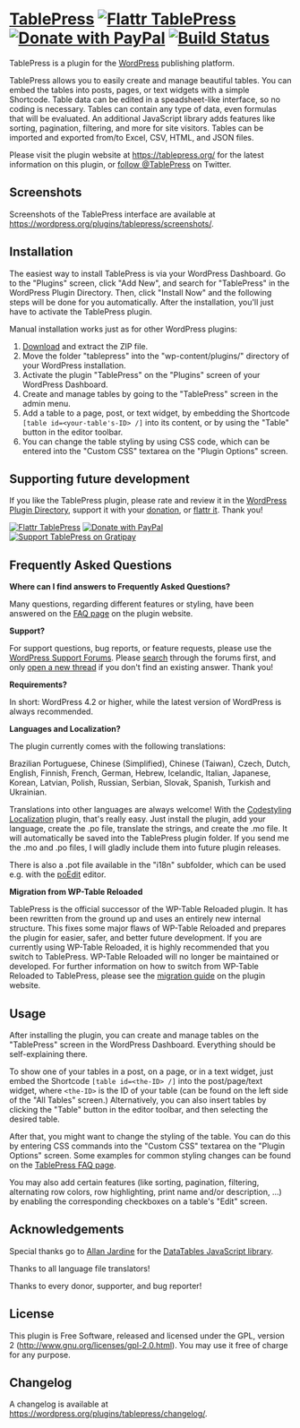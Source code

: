 # [TablePress](https://tablepress.org/) [![Flattr TablePress](http://api.flattr.com/button/flattr-badge-large.png)](http://flattr.com/thing/783658/TablePress) [![Donate with PayPal](https://www.paypal.com/en_US/i/btn/btn_donate_SM.gif)](https://www.paypal.com/cgi-bin/webscr?cmd=_s-xclick&hosted_button_id=5XDSNLGYWMVV2) [![Build Status](https://travis-ci.org/TobiasBg/TablePress.png)](https://travis-ci.org/TobiasBg/TablePress)

TablePress is a plugin for the [WordPress](https://wordpress.org/) publishing platform.

TablePress allows you to easily create and manage beautiful tables. You can embed the tables into posts, pages, or text widgets with a simple Shortcode. Table data can be edited in a speadsheet-like interface, so no coding is necessary. Tables can contain any type of data, even formulas that will be evaluated. An additional JavaScript library adds features like sorting, pagination, filtering, and more for site visitors. Tables can be imported and exported from/to Excel, CSV, HTML, and JSON files.

Please visit the plugin website at https://tablepress.org/ for the latest information on this plugin, or [follow @TablePress](https://twitter.com/TablePress) on Twitter.

## Screenshots

Screenshots of the TablePress interface are available at https://wordpress.org/plugins/tablepress/screenshots/.

## Installation

The easiest way to install TablePress is via your WordPress Dashboard. Go to the "Plugins" screen, click "Add New", and search for "TablePress" in the WordPress Plugin Directory. Then, click "Install Now" and the following steps will be done for you automatically. After the installation, you'll just have to activate the TablePress plugin.

Manual installation works just as for other WordPress plugins:

1. [Download](https://downloads.wordpress.org/plugin/tablepress.latest-stable.zip) and extract the ZIP file.
1. Move the folder "tablepress" into the "wp-content/plugins/" directory of your WordPress installation.
1. Activate the plugin "TablePress" on the "Plugins" screen of your WordPress Dashboard.
1. Create and manage tables by going to the "TablePress" screen in the admin menu.
1. Add a table to a page, post, or text widget, by embedding the Shortcode `[table id=<your-table's-ID> /]` into its content, or by using the "Table" button in the editor toolbar.
1. You can change the table styling by using CSS code, which can be entered into the "Custom CSS" textarea on the "Plugin Options" screen.

## Supporting future development

If you like the TablePress plugin, please rate and review it in the [WordPress Plugin Directory](https://wordpress.org/support/view/plugin-reviews/tablepress), support it with your [donation](https://tablepress.org/donate/), or [flattr it](https://flattr.com/thing/783658/TablePress). Thank you!

[![Flattr TablePress](http://api.flattr.com/button/button-static-50x60.png)](http://flattr.com/thing/783658/TablePress) [![Donate with PayPal](https://www.paypal.com/en_US/i/btn/x-click-but04.gif)](https://www.paypal.com/cgi-bin/webscr?cmd=_s-xclick&hosted_button_id=5XDSNLGYWMVV2) [![Support TablePress on Gratipay](https://assets.gratipay.com/gratipay.svg)](https://gratipay.com/TobiasBg/)

## Frequently Asked Questions

**Where can I find answers to Frequently Asked Questions?**

Many questions, regarding different features or styling, have been answered on the [FAQ page](https://tablepress.org/faq/) on the plugin website.

**Support?**

For support questions, bug reports, or feature requests, please use the [WordPress Support Forums](https://wordpress.org/support/plugin/tablepress). Please [search](https://wordpress.org/support/) through the forums first, and only [open a new thread](https://wordpress.org/support/plugin/tablepress) if you don't find an existing answer. Thank you!

**Requirements?**

In short: WordPress 4.2 or higher, while the latest version of WordPress is always recommended.

**Languages and Localization?**

The plugin currently comes with the following translations:

Brazilian Portuguese, Chinese (Simplified), Chinese (Taiwan), Czech, Dutch, English, Finnish, French, German, Hebrew, Icelandic, Italian, Japanese, Korean, Latvian, Polish, Russian, Serbian, Slovak, Spanish, Turkish and Ukrainian.

Translations into other languages are always welcome! With the [Codestyling Localization](https://wordpress.org/plugins/codestyling-localization/) plugin, that's really easy. Just install the plugin, add your language, create the .po file, translate the strings, and create the .mo file. It will automatically be saved into the TablePress plugin folder. If you send me the .mo and .po files, I will gladly include them into future plugin releases.

There is also a .pot file available in the "i18n" subfolder, which can be used e.g. with the [poEdit](http://www.poedit.net/) editor.

**Migration from WP-Table Reloaded**

TablePress is the official successor of the WP-Table Reloaded plugin. It has been rewritten from the ground up and uses an entirely new internal structure. This fixes some major flaws of WP-Table Reloaded and prepares the plugin for easier, safer, and better future development.
If you are currently using WP-Table Reloaded, it is highly recommended that you switch to TablePress. WP-Table Reloaded will no longer be maintained or developed. For further information on how to switch from WP-Table Reloaded to TablePress, please see the [migration guide](https://tablepress.org/migration-from-wp-table-reloaded/) on the plugin website.

## Usage

After installing the plugin, you can create and manage tables on the "TablePress" screen in the WordPress Dashboard.
Everything should be self-explaining there.

To show one of your tables in a post, on a page, or in a text widget, just embed the Shortcode `[table id=<the-ID> /]` into the post/page/text widget, where `<the-ID>` is the ID of your table (can be found on the left side of the "All Tables" screen.)
Alternatively, you can also insert tables by clicking the "Table" button in the editor toolbar, and then selecting the desired table.

After that, you might want to change the styling of the table. You can do this by entering CSS commands into the "Custom CSS" textarea on the "Plugin Options" screen. Some examples for common styling changes can be found on the [TablePress FAQ page](https://tablepress.org/faq/).

You may also add certain features (like sorting, pagination, filtering, alternating row colors, row highlighting, print name and/or description, ...) by enabling the corresponding checkboxes on a table's "Edit" screen.

## Acknowledgements

Special thanks go to [Allan Jardine](http://www.sprymedia.co.uk/) for the [DataTables JavaScript library](http://www.datatables.net/).

Thanks to all language file translators!

Thanks to every donor, supporter, and bug reporter!

## License

This plugin is Free Software, released and licensed under the GPL, version 2 (http://www.gnu.org/licenses/gpl-2.0.html).
You may use it free of charge for any purpose.

## Changelog

A changelog is available at https://wordpress.org/plugins/tablepress/changelog/.
